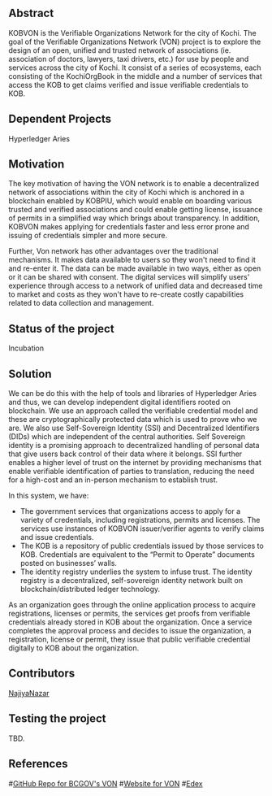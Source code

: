 <h2>Abstract</h2>
<p>KOBVON is the Verifiable Organizations Network for the city of Kochi. The goal of the Verifiable Organizations Network (VON) project is to explore the design of an open, unified and trusted network of associations (ie. association of doctors, lawyers, taxi drivers, etc.) for use by people and services across the city of Kochi. It consist of a series of ecosystems, each consisting of the KochiOrgBook in the middle and a number of services that access the KOB to get claims verified and issue verifiable credentials to KOB.</p>

<h2>Dependent Projects</h2>
<p>Hyperledger Aries</p>

<h2>Motivation</h2>
<p>The key motivation of having the VON network is to enable a decentralized network of associations within the city of Kochi which is anchored in a blockchain enabled by KOBPIU, which would enable on boarding various trusted and verified associations and could enable getting license, issuance of permits in a simplified way which brings about transparency. In addition, KOBVON makes applying for credentials faster and less error prone and issuing of credentials simpler and more secure.</p>

<p>Further, Von network has other advantages over the traditional mechanisms. It makes data available to users so they won't need to find it and re-enter it. The data can be made available in two ways, either as open or it can be shared with consent. The digital services will simplify users' experience through access to a network of unified data and decreased time to market and costs as they won't have to re-create costly capabilities related to data collection and management.</p>

<h2>Status of the project</h2>
<p>Incubation</p> 

<h2>Solution</h2>
<p>We can be do this with the help of tools and libraries of Hyperledger Aries and thus, we can develop independent digital identifiers rooted on blockchain. We use an approach called the verifiable credential model and these are cryptographically protected data which is used to prove who we are. We also use Self-Sovereign Identity (SSI) and Decentralized Identifiers (DIDs) which are independent of the central authorities. Self Sovereign identity is a promising approach to decentralized handling of personal data that give users back control of their data where it belongs. SSI further enables a higher level of trust on the internet by providing mechanisms that enable verifiable identification of parties to translation, reducing the need for a high-cost and an in-person mechanism to establish trust.</p>
In this system, we have:
<ul>
<li>The government services that organizations access to apply for a variety of credentials, including registrations, permits and licenses. The services use instances of KOBVON issuer/verifier agents to verify claims and issue credentials.</li>
<li>The KOB is a repository of public credentials issued by those services to KOB. Credentials are equivalent to the “Permit to Operate” documents posted on businesses’ walls.</li>
<li>The identity registry underlies the system to infuse trust. The identity registry is a decentralized, self-sovereign identity network built on blockchain/distributed ledger technology.</li>
</ul>
As an organization goes through the online application process to acquire registrations, licenses or permits, the services get proofs from verifiable credentials already stored in KOB about the organization. Once a service completes the approval process and decides to issue the organization, a registration, license or permit, they issue that public verifiable credential digitally to KOB about the organization.

<h2>Contributors</h2>
<a href="https://github.com/NajiyaNazar">NajiyaNazar</a>

<h2>Testing the project</h2>
<p>TBD.</p>

<h2>References</h2>
#<a href="https://github.com/bcgov/von">GitHub Repo for BCGOV's VON</a>
#<a href="https://vonx.io/">Website for VON</a>
#<a href="https://learning.edx.org/">Edex</a>
